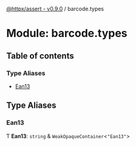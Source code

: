 [@httpx/assert - v0.9.0](../README.md) / barcode.types

# Module: barcode.types

## Table of contents

### Type Aliases

- [Ean13](barcode_types.md#ean13)

## Type Aliases

### Ean13

Ƭ **Ean13**: `string` & `WeakOpaqueContainer`\<``"Ean13"``\>
